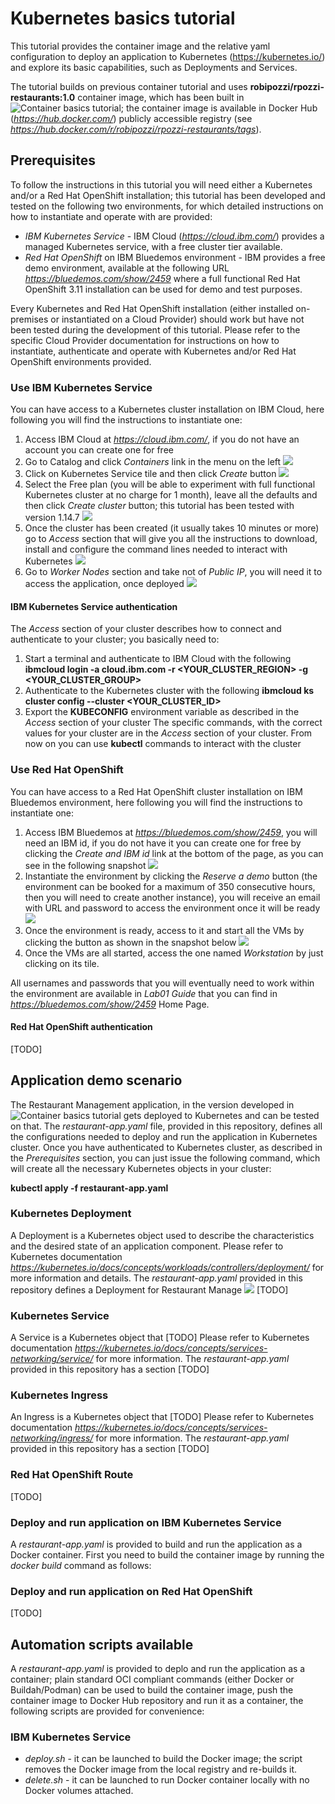 # Kubernetes basics tutorial
This tutorial provides the container image and the relative yaml configuration to deploy an application to Kubernetes (https://kubernetes.io/) and explore its basic capabilities, such as Deployments and Services.

The tutorial builds on previous container tutorial and uses **robipozzi/rpozzi-restaurants:1.0** container image, which has been built in ![Container basics tutorial](https://github.com/robipozzi/container-kubernetes-tutorials/tree/master/1-container_basics); the container image is available in Docker Hub (*https://hub.docker.com/*) publicly accessible registry (see *https://hub.docker.com/r/robipozzi/rpozzi-restaurants/tags*).

## Prerequisites
To follow the instructions in this tutorial you will need either a Kubernetes and/or a Red Hat OpenShift installation; this tutorial has been developed and tested on the following two environments, for which detailed instructions on how to instantiate and operate with are provided:
* *IBM Kubernetes Service* - IBM Cloud (*https://cloud.ibm.com/*) provides a managed Kubernetes service, with a free cluster tier available.
* *Red Hat OpenShift* on IBM Bluedemos environment - IBM provides a free demo environment, available at the following URL  *https://bluedemos.com/show/2459* where a full functional Red Hat OpenShift 3.11 installation can be used for demo and test purposes.

Every Kubernetes and Red Hat OpenShift installation (either installed on-premises or instantiated on a Cloud Provider) should work but have not been tested during the development of this tutorial. 
Please refer to the specific Cloud Provider documentation for instructions on how to instantiate, authenticate and operate with Kubernetes and/or Red Hat OpenShift environments provided.

### Use IBM Kubernetes Service
You can have access to a Kubernetes cluster installation on IBM Cloud, here following you will find the instructions to instantiate one:
1. Access IBM Cloud at *https://cloud.ibm.com/*, if you do not have an account you can create one for free
2. Go to Catalog and click *Containers* link in the menu on the left 
![](https://github.com/robipozzi/container-kubernetes-tutorials/blob/master/5-k8_basics/images/catalog.png)
3. Click on Kubernetes Service tile and then click *Create* button
![](https://github.com/robipozzi/container-kubernetes-tutorials/blob/master/5-k8_basics/images/create-button.png)
4. Select the Free plan (you will be able to experiment with full functional Kubernetes cluster at no charge for 1 month), leave all the defaults and then click *Create cluster* button; this tutorial has been tested with version 1.14.7 
![](https://github.com/robipozzi/container-kubernetes-tutorials/blob/master/5-k8_basics/images/create-cluster.png)
5. Once the cluster has been created (it usually takes 10 minutes or more) go to *Access* section that will give you all the instructions to download, install and configure the command lines needed to interact with Kubernetes
![](https://github.com/robipozzi/container-kubernetes-tutorials/blob/master/5-k8_basics/images/cluster-access.png)
6. Go to *Worker Nodes* section and take not of *Public IP*, you will need it to access the application, once deployed
![](https://github.com/robipozzi/container-kubernetes-tutorials/blob/master/5-k8_basics/images/public-ip.png)

#### IBM Kubernetes Service authentication
The *Access* section of your cluster describes how to connect and authenticate to your cluster; you basically need to:
1. Start a terminal and authenticate to IBM Cloud with the following **ibmcloud login -a cloud.ibm.com -r <YOUR_CLUSTER_REGION> -g <YOUR_CLUSTER_GROUP>**
2. Authenticate to the Kubernetes cluster with the following **ibmcloud ks cluster config --cluster <YOUR_CLUSTER_ID>**
3. Export the **KUBECONFIG** environment variable as described in the *Access* section of your cluster
The specific commands, with the correct values for your cluster are in the *Access* section of your cluster.
From now on you can use **kubectl** commands to interact with the cluster

### Use Red Hat OpenShift
You can have access to a Red Hat OpenShift cluster installation on IBM Bluedemos environment, here following you will find the instructions to instantiate one:
1. Access IBM Bluedemos at *https://bluedemos.com/show/2459*, you will need an IBM id, if you do not have it you can create one for free by clicking the *Create and IBM id* link at the bottom of the page, as you can see in the following snapshot
![](https://github.com/robipozzi/container-kubernetes-tutorials/blob/master/5-k8_basics/images/ibm-login.png)
2. Instantiate the environment by clicking the *Reserve a demo* button (the environment can be booked for a maximum of 350 consecutive hours, then you will need to create another instance), you will receive an email with URL and password to access the environment once it will be ready
![](https://github.com/robipozzi/container-kubernetes-tutorials/blob/master/5-k8_basics/images/bluedemos.png)
3. Once the environment is ready, access to it and start all the VMs by clicking the button as shown in the snapshot below
![](https://github.com/robipozzi/container-kubernetes-tutorials/blob/master/5-k8_basics/images/start.png)
4. Once the VMs are all started, access the one named *Workstation* by just clicking on its tile.

All usernames and passwords that you will eventually need to work within the environment are available in *Lab01 Guide* that you can find in *https://bluedemos.com/show/2459* Home Page.

#### Red Hat OpenShift authentication
[TODO]

## Application demo scenario
The Restaurant Management application, in the version developed in ![Container basics tutorial](https://github.com/robipozzi/container-kubernetes-tutorials/tree/master/1-container_basics) gets deployed to Kubernetes and can be tested on that. 
The *restaurant-app.yaml* file, provided in this repository, defines all the configurations needed to deploy and run the application in Kubernetes cluster.
Once you have authenticated to Kubernetes cluster, as described in the *Prerequisites* section, you can just issue the following command, which will create all the necessary Kubernetes objects in your cluster:

**kubectl apply -f restaurant-app.yaml**



### Kubernetes Deployment
A Deployment is a Kubernetes object used to describe the characteristics and the desired state of an application component.
Please refer to Kubernetes documentation *https://kubernetes.io/docs/concepts/workloads/controllers/deployment/* for more information and details.
The *restaurant-app.yaml* provided in this repository defines a Deployment for Restaurant Manage
![](https://github.com/robipozzi/container-kubernetes-tutorials/blob/master/5-k8_basics/images/k8-deployment.png)
[TODO]

### Kubernetes Service
A Service is a Kubernetes object that [TODO]
Please refer to Kubernetes documentation *https://kubernetes.io/docs/concepts/services-networking/service/* for more information.
The *restaurant-app.yaml* provided in this repository has a section
[TODO]

### Kubernetes Ingress
An Ingress is a Kubernetes object that [TODO]
Please refer to Kubernetes documentation *https://kubernetes.io/docs/concepts/services-networking/ingress/* for more information.
The *restaurant-app.yaml* provided in this repository has a section
[TODO]

### Red Hat OpenShift Route
[TODO]

### Deploy and run application on IBM Kubernetes Service
A *restaurant-app.yaml* is provided to build and run the application as a Docker container. 
First you need to build the container image by running the *docker build* command as follows:

### Deploy and run application on Red Hat OpenShift
[TODO]

## Automation scripts available
A *restaurant-app.yaml* is provided to deplo and run the application as a container; plain standard OCI compliant commands (either Docker or Buildah/Podman) can be used to build the container image, push the container image to Docker Hub repository and run it as a container, the following scripts are provided for convenience:

### IBM Kubernetes Service
* *deploy.sh* - it can be launched to build the Docker image; the script removes the Docker image from the local registry and re-builds it.
* *delete.sh* - it can be launched to run Docker container locally with no Docker volumes attached.